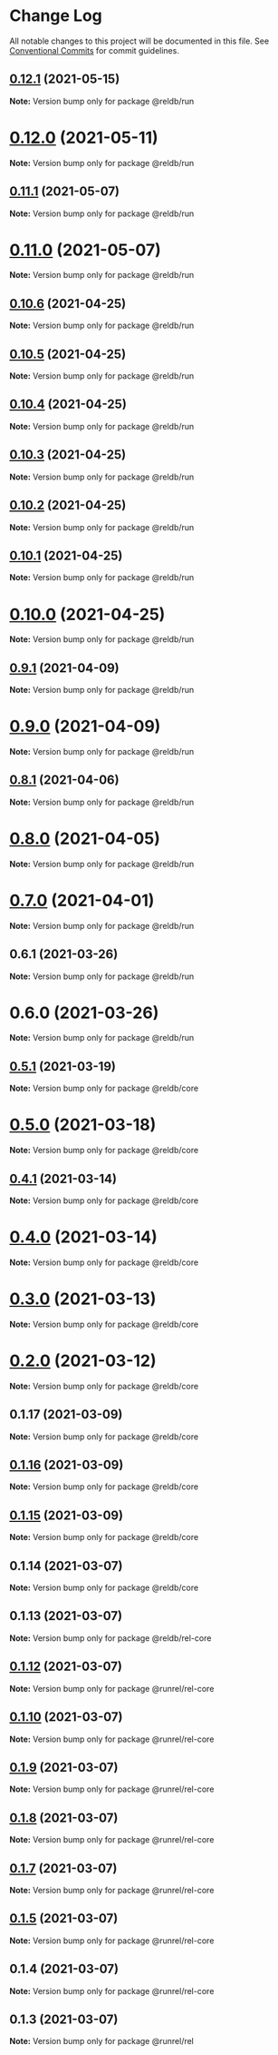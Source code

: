 # Change Log

All notable changes to this project will be documented in this file.
See [Conventional Commits](https://conventionalcommits.org) for commit guidelines.

## [0.12.1](https://github.com/runrel/rel/compare/@reldb/run@0.12.0...@reldb/run@0.12.1) (2021-05-15)

**Note:** Version bump only for package @reldb/run





# [0.12.0](https://github.com/runrel/rel/compare/@reldb/run@0.11.1...@reldb/run@0.12.0) (2021-05-11)

**Note:** Version bump only for package @reldb/run





## [0.11.1](https://github.com/runrel/rel/compare/@reldb/run@0.10.6...@reldb/run@0.11.1) (2021-05-07)

**Note:** Version bump only for package @reldb/run





# [0.11.0](https://github.com/runrel/rel/compare/@reldb/run@0.10.6...@reldb/run@0.11.0) (2021-05-07)

**Note:** Version bump only for package @reldb/run





## [0.10.6](https://github.com/runrel/rel/compare/@reldb/run@0.10.5...@reldb/run@0.10.6) (2021-04-25)

**Note:** Version bump only for package @reldb/run





## [0.10.5](https://github.com/runrel/rel/compare/@reldb/run@0.10.4...@reldb/run@0.10.5) (2021-04-25)

**Note:** Version bump only for package @reldb/run





## [0.10.4](https://github.com/runrel/rel/compare/@reldb/run@0.10.3...@reldb/run@0.10.4) (2021-04-25)

**Note:** Version bump only for package @reldb/run





## [0.10.3](https://github.com/runrel/rel/compare/@reldb/run@0.10.2...@reldb/run@0.10.3) (2021-04-25)

**Note:** Version bump only for package @reldb/run





## [0.10.2](https://github.com/runrel/rel/compare/@reldb/run@0.10.1...@reldb/run@0.10.2) (2021-04-25)

**Note:** Version bump only for package @reldb/run





## [0.10.1](https://github.com/runrel/rel/compare/@reldb/run@0.9.1...@reldb/run@0.10.1) (2021-04-25)

**Note:** Version bump only for package @reldb/run





# [0.10.0](https://github.com/runrel/rel/compare/@reldb/run@0.9.1...@reldb/run@0.10.0) (2021-04-25)

**Note:** Version bump only for package @reldb/run





## [0.9.1](https://github.com/runrel/rel/compare/@reldb/run@0.9.0...@reldb/run@0.9.1) (2021-04-09)

**Note:** Version bump only for package @reldb/run





# [0.9.0](https://github.com/runrel/rel/compare/@reldb/run@0.8.1...@reldb/run@0.9.0) (2021-04-09)

**Note:** Version bump only for package @reldb/run





## [0.8.1](https://github.com/runrel/rel/compare/@reldb/run@0.8.0...@reldb/run@0.8.1) (2021-04-06)

**Note:** Version bump only for package @reldb/run





# [0.8.0](https://github.com/runrel/rel/compare/@reldb/run@0.7.0...@reldb/run@0.8.0) (2021-04-05)

**Note:** Version bump only for package @reldb/run





# [0.7.0](https://github.com/runrel/rel/compare/@reldb/run@0.6.1...@reldb/run@0.7.0) (2021-04-01)

**Note:** Version bump only for package @reldb/run





## 0.6.1 (2021-03-26)

**Note:** Version bump only for package @reldb/run





# 0.6.0 (2021-03-26)

**Note:** Version bump only for package @reldb/run





## [0.5.1](https://github.com/runrel/rel/compare/@reldb/core@0.5.0...@reldb/core@0.5.1) (2021-03-19)

**Note:** Version bump only for package @reldb/core





# [0.5.0](https://github.com/runrel/rel/compare/@reldb/core@0.4.1...@reldb/core@0.5.0) (2021-03-18)

**Note:** Version bump only for package @reldb/core





## [0.4.1](https://github.com/runrel/rel/compare/@reldb/core@0.4.0...@reldb/core@0.4.1) (2021-03-14)

**Note:** Version bump only for package @reldb/core





# [0.4.0](https://github.com/runrel/rel/compare/@reldb/core@0.3.0...@reldb/core@0.4.0) (2021-03-14)

**Note:** Version bump only for package @reldb/core





# [0.3.0](https://github.com/runrel/rel/compare/@reldb/core@0.2.0...@reldb/core@0.3.0) (2021-03-13)

**Note:** Version bump only for package @reldb/core





# [0.2.0](https://github.com/runrel/rel/compare/@reldb/core@0.1.17...@reldb/core@0.2.0) (2021-03-12)

**Note:** Version bump only for package @reldb/core





## 0.1.17 (2021-03-09)

**Note:** Version bump only for package @reldb/core





## [0.1.16](https://github.com/runrel/rel/compare/@reldb/core@0.1.15...@reldb/core@0.1.16) (2021-03-09)

**Note:** Version bump only for package @reldb/core





## [0.1.15](https://github.com/runrel/rel/compare/@reldb/core@0.1.14...@reldb/core@0.1.15) (2021-03-09)

**Note:** Version bump only for package @reldb/core





## 0.1.14 (2021-03-07)

**Note:** Version bump only for package @reldb/core





## 0.1.13 (2021-03-07)

**Note:** Version bump only for package @reldb/rel-core

## [0.1.12](https://github.com/runrel/rel/compare/@runrel/rel-core@0.1.10...@runrel/rel-core@0.1.12) (2021-03-07)

**Note:** Version bump only for package @runrel/rel-core

## [0.1.10](https://github.com/runrel/rel/compare/@runrel/rel-core@0.1.9...@runrel/rel-core@0.1.10) (2021-03-07)

**Note:** Version bump only for package @runrel/rel-core

## [0.1.9](https://github.com/runrel/rel/compare/@runrel/rel-core@0.1.8...@runrel/rel-core@0.1.9) (2021-03-07)

**Note:** Version bump only for package @runrel/rel-core

## [0.1.8](https://github.com/runrel/rel/compare/@runrel/rel-core@0.1.7...@runrel/rel-core@0.1.8) (2021-03-07)

**Note:** Version bump only for package @runrel/rel-core

## [0.1.7](https://github.com/runrel/rel/compare/@runrel/rel-core@0.1.5...@runrel/rel-core@0.1.7) (2021-03-07)

**Note:** Version bump only for package @runrel/rel-core

## [0.1.5](https://github.com/runrel/rel/compare/@runrel/rel-core@0.1.4...@runrel/rel-core@0.1.5) (2021-03-07)

**Note:** Version bump only for package @runrel/rel-core

## 0.1.4 (2021-03-07)

**Note:** Version bump only for package @runrel/rel-core

## 0.1.3 (2021-03-07)

**Note:** Version bump only for package @runrel/rel
